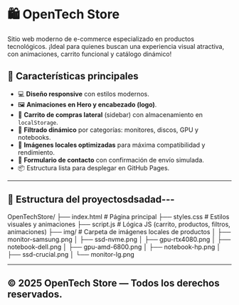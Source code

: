 # 🛍️ OpenTech Store

Sitio web moderno de e-commerce especializado en productos tecnológicos. ¡Ideal para quienes buscan una experiencia visual atractiva, con animaciones, carrito funcional y catálogo dinámico!

## 🚀 Características principales

- 💻 **Diseño responsive** con estilos modernos.
- 🖼️ **Animaciones en Hero y encabezado (logo)**.
- 🛒 **Carrito de compras lateral** (sidebar) con almacenamiento en `localStorage`.
- 🎯 **Filtrado dinámico** por categorías: monitores, discos, GPU y notebooks.
- 🌌 **Imágenes locales optimizadas** para máxima compatibilidad y rendimiento.
- 📩 **Formulario de contacto** con confirmación de envío simulada.
- 📦 Estructura lista para desplegar en GitHub Pages.

---

## 📁 Estructura del proyectosdsadad---

OpenTechStore/
├── index.html # Página principal
├── styles.css # Estilos visuales y animaciones
├── script.js # Lógica JS (carrito, productos, filtros, animaciones)
├── img/ # Carpeta de imágenes locales de productos
│ ├── monitor-samsung.png
│ ├── ssd-nvme.png
│ ├── gpu-rtx4080.png
│ ├── notebook-dell.png
│ ├── gpu-amd-6800.png
│ ├── notebook-hp.png
│ ├── ssd-crucial.png
│ └── monitor-lg.png

---

## © 2025 OpenTech Store — Todos los derechos reservados.
